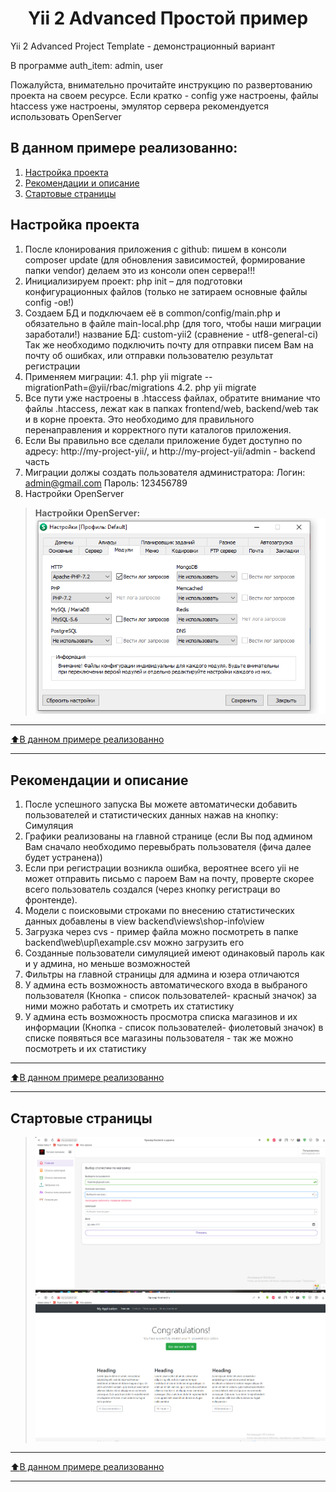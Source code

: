 <p align="center">
    <h1 align="center">Yii 2 Advanced Простой пример</h1>
</p>

Yii 2 Advanced Project Template - демонстрационный вариант

В программе auth_item: admin, user

Пожалуйста, внимательно прочитайте инструкцию по развертованию проекта на своем ресурсе. Если кратко - config уже настроены,
файлы htaccess уже настроены, эмулятор сервера рекомендуется использовать OpenServer 
## В данном примере реализованно:
1. [Настройка проекта](#Настройка-проекта)
2. [Рекомендации и описание](#Рекомендации-и-описание)
3. [Стартовые страницы](#Стартовые-страницы)

## Настройка проекта

1. После клонирования приложения с github: пишем в консоли composer update (для обновления зависимостей, формирование папки vendor) делаем это из консоли опен сервера!!!
2. Инициализируем проект: php init – для подготовки конфигурационных файлов (только не затираем основные файлы config -ов!)
3. Создаем БД и подключаем её в common/config/main.php и обязательно в файле main-local.php (для того, чтобы наши миграции заработали!) название БД: custom-yii2 (сравнение - utf8-general-ci)
Так же необходимо подключить почту для отправки писем Вам на почту об ошибках, или отправки пользователю результат регистрации
4. Применяем миграции:
4.1. php yii migrate --migrationPath=@yii/rbac/migrations 
4.2. php yii migrate
5. Все пути уже настроены в .htaccess файлах, обратите внимание что файлы .htaccess, лежат как в папках frontend/web, backend/web так и в корне проекта. Это необходимо для правильного перенаправления и корректного пути каталогов приложения.
6. Если Вы правильно все сделали приложение будет доступно по адресу: http://my-project-yii/, и http://my-project-yii/admin - backend часть
7. Миграции должы создать пользователя администратора: Логин: admin@gmail.com Пароль: 123456789
8. Настройки OpenServer
>__Настройки OpenServer:__
>![Пример работы](image/cattings.png)
____
[:arrow_up:В данном примере реализованно](#В-данном-примере-реализованно)
___

## Рекомендации и описание
1. После успешного запуска Вы можете автоматически добавить пользователей и статистических данных нажав на кнопку: Симуляция
2. Графики реализованы на главной странице (если Вы под админом Вам сначало необходимо перевыбрать пользователя (фича далее будет устранена))
3. Если при регистрации возникла ошибка, вероятнее всего yii не может отправить письмо с пароем Вам на почту, проверте скорее всего пользователь создался (через кнопку регистраци во фронтенде).
4. Модели с поисковыми строками по внесению статистических данных добавлены в view backend\views\shop-info\view
5. Загрузка через cvs - пример файла можно посмотреть в папке backend\web\upl\example.csv можно загрузить его
6. Созданные пользователи симуляцией имеют одинаковый пароль как и у админа, но меньше возможностей
7. Фильтры на главной страницы для админа и юзера отличаются
8. У админа есть возможность автоматического входа в выбраного пользователя (Кнопка - список пользователей- красный значок) за ними можно работать и смотреть их статистику
9. У админа есть возможность просмотра списка магазинов и их информации (Кнопка - список пользователей- фиолетовый значок) в списке появяться все магазины пользователя - так же можно посмотреть и их статистику

____
[:arrow_up:В данном примере реализованно](#В-данном-примере-реализованно)
___

## Стартовые страницы
>![Backend](image/bac.png)
>![Frontend ](image/front.png)

____
[:arrow_up:В данном примере реализованно](#В-данном-примере-реализованно)
___